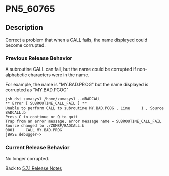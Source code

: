 # PN5_60765

<PageHeader />

## Description

Correct a problem that when a CALL fails, the name displayed could become corrupted.

### Previous Release Behavior

A subroutine CALL can fail, but the name could be corrupted if non-alphabetic characters were in the name.

For example, the name is "MY.BAD.PROG" but the name displayed is corrupted as "MY.BAD.PGOG"

```
jsh dsi zumasys1 /home/zumasys1 -->BADCALL
** Error [ SUBROUTINE_CALL_FAIL ] **
Unable to perform CALL to subroutine MY.BAD.PGOG , Line     1 , Source BADCALL.b
Press C to continue or Q to quit
Trap from an error message, error message name = SUBROUTINE_CALL_FAIL
Source changed to ./ZUMBP/BADCALL.b
0001     CALL MY.BAD.PROG
jBASE debugger->
```

### Current Release Behavior

No longer corrupted.

Back to [5.7.1 Release Notes](./../README.md)

